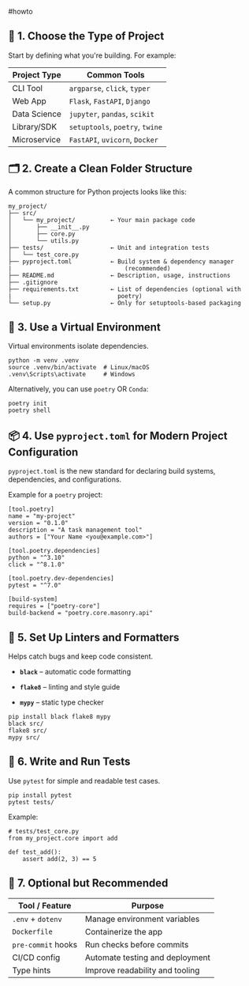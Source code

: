 #howto 

## 🧱 1. **Choose the Type of Project**

Start by defining what you're building. For example:

|Project Type|Common Tools|
|---|---|
|CLI Tool|`argparse`, `click`, `typer`|
|Web App|`Flask`, `FastAPI`, `Django`|
|Data Science|`jupyter`, `pandas`, `scikit`|
|Library/SDK|`setuptools`, `poetry`, `twine`|
|Microservice|`FastAPI`, `uvicorn`, `Docker`|

## 🗂️ 2. **Create a Clean Folder Structure**

A common structure for Python projects looks like this:
```
my_project/
├── src/
│   └── my_project/          ← Your main package code
│       ├── __init__.py
│       ├── core.py
│       └── utils.py
├── tests/                   ← Unit and integration tests
│   └── test_core.py
├── pyproject.toml           ← Build system & dependency manager        |                                (recommended)
├── README.md                ← Description, usage, instructions
├── .gitignore
├── requirements.txt         ← List of dependencies (optional with      |                              poetry)
└── setup.py                 ← Only for setuptools-based packaging
```


## 🐍 3. **Use a Virtual Environment**

Virtual environments isolate dependencies.

```
python -m venv .venv
source .venv/bin/activate  # Linux/macOS
.venv\Scripts\activate     # Windows
```


Alternatively, you can use `poetry`  OR  `Conda`:

```
poetry init
poetry shell
```

## 📦 4. **Use `pyproject.toml` for Modern Project Configuration**

`pyproject.toml` is the new standard for declaring build systems, dependencies, and configurations.

Example for a `poetry` project:

```
[tool.poetry]
name = "my-project"
version = "0.1.0"
description = "A task management tool"
authors = ["Your Name <you@example.com>"]

[tool.poetry.dependencies]
python = "^3.10"
click = "^8.1.0"

[tool.poetry.dev-dependencies]
pytest = "^7.0"

[build-system]
requires = ["poetry-core"]
build-backend = "poetry.core.masonry.api"
```

## 🔧 5. **Set Up Linters and Formatters**

Helps catch bugs and keep code consistent.

- **`black`** – automatic code formatting
    
- **`flake8`** – linting and style guide
    
- **`mypy`** – static type checker

``` 
pip install black flake8 mypy
black src/
flake8 src/
mypy src/
```

## 🧪 6. **Write and Run Tests**

Use `pytest` for simple and readable test cases.

```
pip install pytest
pytest tests/
```

Example:

```
# tests/test_core.py
from my_project.core import add

def test_add():
    assert add(2, 3) == 5
```

## 🧰 7. **Optional but Recommended**

| Tool / Feature     | Purpose                         |
| ------------------ | ------------------------------- |
| `.env` + `dotenv`  | Manage environment variables    |
| `Dockerfile`       | Containerize the app            |
| `pre-commit` hooks | Run checks before commits       |
| CI/CD config       | Automate testing and deployment |
| Type hints         | Improve readability and tooling |

